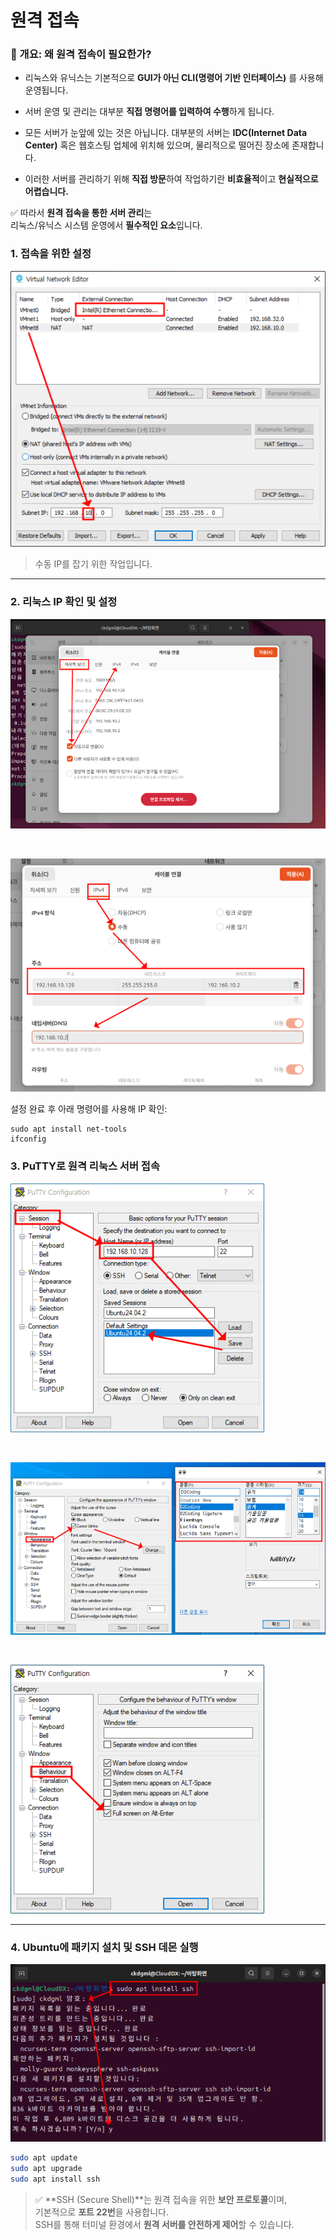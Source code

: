 # 원격 접속

### 📌 개요: 왜 원격 접속이 필요한가?

- 리눅스와 유닉스는 기본적으로 **GUI가 아닌 CLI(명령어 기반 인터페이스)** 를 사용해 운영됩니다.
- 서버 운영 및 관리는 대부분 **직접 명령어를 입력하여 수행**하게 됩니다.

- 모든 서버가 눈앞에 있는 것은 아닙니다. 대부분의 서버는 **IDC(Internet Data Center)** 혹은 웹호스팅 업체에 위치해 있으며, 물리적으로 떨어진 장소에 존재합니다.
- 이러한 서버를 관리하기 위해 **직접 방문**하여 작업하기란 **비효율적**이고 **현실적으로 어렵습니다.**

✅ 따라서 **원격 접속을 통한 서버 관리**는  
리눅스/유닉스 시스템 운영에서 **필수적인 요소**입니다.

### 1. 접속을 위한 설정

![원격 접속을 위한 VMWare 환경 설정](./img/20250422_225453.png)

> 수동 IP를 잡기 위한 작업입니다.

---

### 2. 리눅스 IP 확인 및 설정

![리눅스 화면1](./img/20250422_225650.png)

<br>

![리눅스 화면2](./img/20250422_225729.png)

설정 완료 후 아래 명령어를 사용해 IP 확인:

```
sudo apt install net-tools 
ifconfig
```

### 3. PuTTY로 원격 리눅스 서버 접속

![putty1](./img/1.png)

<br>

![putty2](./img/2.png)

<br>

![putty3](./img/3.png)

---

### 4. Ubuntu에 패키지 설치 및 SSH 데몬 실행

![Ubuntu1](./img/4.png)

```bash
sudo apt update
sudo apt upgrade
sudo apt install ssh
```

> ✅ **SSH (Secure Shell)**는 원격 접속을 위한 **보안 프로토콜**이며,  
> 기본적으로 **포트 22번**을 사용합니다.  
> SSH를 통해 터미널 환경에서 **원격 서버를 안전하게 제어**할 수 있습니다.
